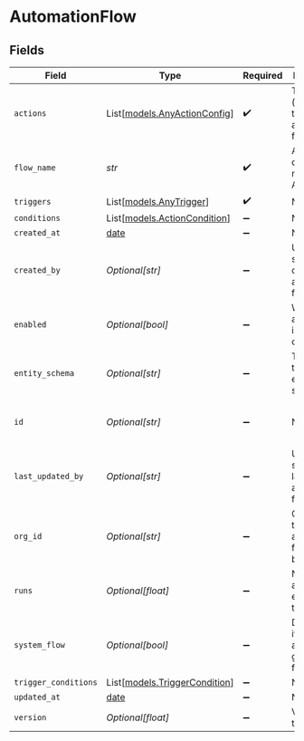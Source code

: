# AutomationFlow


## Fields

| Field                                                                | Type                                                                 | Required                                                             | Description                                                          | Example                                                              |
| -------------------------------------------------------------------- | -------------------------------------------------------------------- | -------------------------------------------------------------------- | -------------------------------------------------------------------- | -------------------------------------------------------------------- |
| `actions`                                                            | List[[models.AnyActionConfig](../models/anyactionconfig.md)]         | :heavy_check_mark:                                                   | The actions (nodes) of the automation flow                           |                                                                      |
| `flow_name`                                                          | *str*                                                                | :heavy_check_mark:                                                   | A descriptive name for the Automation                                | Handle contact form                                                  |
| `triggers`                                                           | List[[models.AnyTrigger](../models/anytrigger.md)]                   | :heavy_check_mark:                                                   | N/A                                                                  |                                                                      |
| `conditions`                                                         | List[[models.ActionCondition](../models/actioncondition.md)]         | :heavy_minus_sign:                                                   | N/A                                                                  |                                                                      |
| `created_at`                                                         | [date](https://docs.python.org/3/library/datetime.html#date-objects) | :heavy_minus_sign:                                                   | N/A                                                                  |                                                                      |
| `created_by`                                                         | *Optional[str]*                                                      | :heavy_minus_sign:                                                   | User / service who created automation flow                           | user:123                                                             |
| `enabled`                                                            | *Optional[bool]*                                                     | :heavy_minus_sign:                                                   | Whether the automation is enabled or not                             |                                                                      |
| `entity_schema`                                                      | *Optional[str]*                                                      | :heavy_minus_sign:                                                   | The triggering entity schema                                         | submission                                                           |
| `id`                                                                 | *Optional[str]*                                                      | :heavy_minus_sign:                                                   | N/A                                                                  | 7791b04a-16d2-44a2-9af9-2d59c25c512f                                 |
| `last_updated_by`                                                    | *Optional[str]*                                                      | :heavy_minus_sign:                                                   | User / service who last updated automation flow                      | user:123                                                             |
| `org_id`                                                             | *Optional[str]*                                                      | :heavy_minus_sign:                                                   | Organization the automation flow belongs to                          | 123                                                                  |
| `runs`                                                               | *Optional[float]*                                                    | :heavy_minus_sign:                                                   | Number of automation executions that ran                             | 7                                                                    |
| `system_flow`                                                        | *Optional[bool]*                                                     | :heavy_minus_sign:                                                   | Determines if the flow is a system generated flow                    |                                                                      |
| `trigger_conditions`                                                 | List[[models.TriggerCondition](../models/triggercondition.md)]       | :heavy_minus_sign:                                                   | N/A                                                                  |                                                                      |
| `updated_at`                                                         | [date](https://docs.python.org/3/library/datetime.html#date-objects) | :heavy_minus_sign:                                                   | N/A                                                                  |                                                                      |
| `version`                                                            | *Optional[float]*                                                    | :heavy_minus_sign:                                                   | Version of the flow                                                  | 2                                                                    |